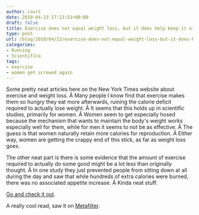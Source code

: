 ```yaml
---
author: court
date: 2010-04-23 17:13:51+00:00
draft: false
title: Exercise does not equal weight loss, but it does help keep it off
type: post
url: /blog/2010/04/23/exercise-does-not-equal-weight-loss-but-it-does-help-keep-it-off/
categories:
- Running
- Scientifica
tags:
- exercise
- women get screwed again
---
```


Some pretty neat articles here on the New York Times website about exercise and weight loss. Â Many people I know find that exercise makes them so hungry they eat more afterwards, ruining the calorie deficit required to actually lose weight. Â It seems that this holds up in scientific studies, primarily for women. Â Women seem to get especially hosed because the mechanism that wants to maintain the body's weight works especially well for them, while for men it seems to not be as effective. Â The guess is that women naturally retain more calories for reproduction. Â Either way, women are getting the crappy end of this stick, as far as weight loss goes.

The other neat part is there is some evidence that the amount of exercise required to actually do some good might be a lot less than originally thought. Â In one study they just prevented people from sitting down at all during the day and saw that while hundreds of extra calories were burned, there was no associated appetite increase. Â Kinda neat stuff.

[Go and check it out](http://www.nytimes.com/2010/04/18/magazine/18exercise-t.html?pagewanted=1&ref=general&src=me).

A really cool read, saw it on [Metafilter](http://www.metafilter.com/91180/The-New-Science-of-Exercise).
